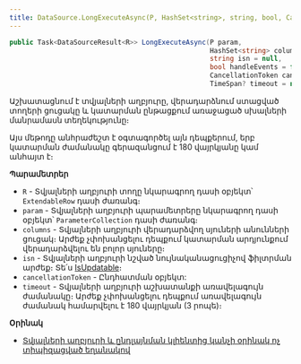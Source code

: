 ```yaml
---
title: DataSource.LongExecuteAsync(P, HashSet<string>, string, bool, CancellationToken, TimeSpan?) մեթոդ
---
```


```c#
public Task<DataSourceResult<R>> LongExecuteAsync(P param, 
                                                  HashSet<string> columns = default, 
                                                  string isn = null, 
                                                  bool handleEvents = false, 
                                                  CancellationToken cancellationToken = default, 
                                                  TimeSpan? timeout = null)
```

Աշխատացնում է տվյալների աղբյուրը, վերադարձնում ստացված տողերի ցուցակը և կատարման ընթացքում առաջացած սխալների մանրամասն տեղեկությունը։

Այս մեթոդը անհրաժեշտ է օգտագործել այն դեպքերում, երբ կատարման ժամանակը գերազանցում է 180 վայրկյանը կամ անհայտ է։

**Պարամետրեր**

* `R` - Տվյալների աղբյուրի տողը նկարագրող դասի օբյեկտ՝ `ExtendableRow` դասի ժառանգ։
* `param` - Տվյալների աղբյուրի պարամետրերը նկարագրող դասի օբյեկտ՝ `ParameterCollection` դասի ժառանգ։
* `columns` - Տվյալների աղբյուրի վերադարձվող սյուների անունների ցուցակ։ 
  Արժեք չփոխանցելու դեպքում կատարման արդյունքում վերադարձվելու են բոլոր սյուները։
* `isn` - Տվյալների աղբյուրի նշված նույնականացուցիչով ֆիլտրման արժեք։ 
  Տե՛ս [IsUpdatable](../../../server_api/definitions/ds/IsUpdatable.md)։
* `cancellationToken` - Ընդհատման օբյեկտ:
* `timeout` - Տվյալների աղբյուրի աշխատանքի առավելագույն ժամանակը։ 
  Արժեք չփոխանցելու դեպքում առավելագույն ժամանակ համարվելու է 180 վայրկյան (3 րոպե)։

**Oրինակ**

- [Տվյալների աղբյուրի և ընդլայնման կլիենտից կանչի օրինակ ոչ տիպիզացված եղանակով](../../examples/DataSource.md#օրինակ-2)
